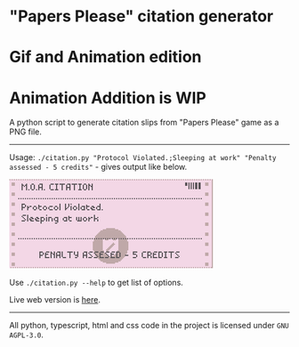 # "Papers Please" citation generator 
# Gif and Animation edition

# Animation Addition is WIP

A python script to generate citation slips from "Papers Please" game as a PNG file.

---
Usage: `./citation.py "Protocol Violated.;Sleeping at work" "Penalty assessed - 5 credits"` - gives output like below.

![Image resulting from above command](example_citation.png)

Use `./citation.py --help` to get list of options.

Live web version is [here](https://saphi.re/papers_please).

---
All python, typescript, html and css code in the project is licensed under `GNU AGPL-3.0`.

